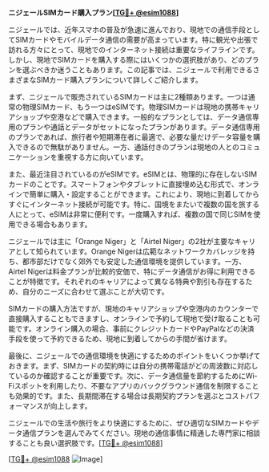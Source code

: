 **ニジェールSIMカード購入プラン[[TG💪+ @esim1088](https://t.me/s/esim1088)]**

ニジェールでは、近年スマホの普及が急速に進んでおり、現地での通信手段としてSIMカードやモバイルデータ通信の需要が高まっています。特に観光や出張で訪れる方々にとって、現地でのインターネット接続は重要なライフラインです。しかし、現地でSIMカードを購入する際にはいくつかの選択肢があり、どのプランを選ぶべきか迷うこともあります。この記事では、ニジェールで利用できるさまざまなSIMカード購入プランについて詳しくご紹介します。

まず、ニジェールで販売されているSIMカードは主に2種類あります。一つは通常の物理SIMカード、もう一つはeSIMです。物理SIMカードは現地の携帯キャリアショップや空港などで購入できます。一般的なプランとしては、データ通信専用のプランや通話とデータがセットになったプランがあります。データ通信専用のプランであれば、旅行者や短期滞在者に最適で、必要な量だけデータ容量を購入できるので無駄がありません。一方、通話付きのプランは現地の人とのコミュニケーションを重視する方に向いています。

また、最近注目されているのがeSIMです。eSIMとは、物理的に存在しないSIMカードのことです。スマートフォンやタブレットに直接埋め込む形式で、オンラインで簡単に購入・設定することができます。これにより、現地に到着してからすぐにインターネット接続が可能です。特に、国境をまたいで複数の国を旅する人にとって、eSIMは非常に便利です。一度購入すれば、複数の国で同じSIMを使用できる場合もあります。

ニジェールでは主に「Orange Niger」と「Airtel Niger」の2社が主要なキャリアとして知られています。Orange Nigerは広範なネットワークカバレッジを持ち、都市部だけでなく郊外でも安定した通信環境を提供しています。一方、Airtel Nigerは料金プランが比較的安価で、特にデータ通信がお得に利用できることが特徴です。それぞれのキャリアによって異なる特典や割引も存在するため、自分のニーズに合わせて選ぶことが大切です。

SIMカードの購入方法ですが、現地のキャリアショップや空港内のカウンターで直接購入することもできますし、オンラインで予約して現地で受け取ることも可能です。オンライン購入の場合、事前にクレジットカードやPayPalなどの決済手段を使って予約できるため、現地に到着してからの手間が省けます。

最後に、ニジェールでの通信環境を快適にするためのポイントをいくつか挙げておきます。まず、SIMカードの契約時には自分の携帯電話がどの周波数に対応しているのか確認することが重要です。次に、データ通信量を節約するためにWi-Fiスポットを利用したり、不要なアプリのバックグラウンド通信を制限することも効果的です。また、長期間滞在する場合は長期契約プランを選ぶとコストパフォーマンスが向上します。

ニジェールでの生活や旅行をより快適にするために、ぜひ適切なSIMカードやデータ通信プランを選んでみてください。現地の通信事情に精通した専門家に相談することも良い選択肢です。[[TG💪+ @esim1088](https://t.me/s/esim1088)]

[[TG💪+ @esim1088](https://t.me/s/esim1088) ![Image](https://i.postimg.cc/Y0z9fWf4/image.png)]